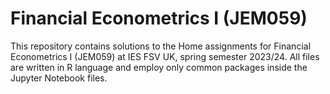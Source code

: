 # Financial Econometrics I (JEM059)
This repository contains solutions to the Home assignments for Financial Econometrics I (JEM059) at IES FSV UK, spring semester 2023/24. All files are written in R language and employ only common packages inside the Jupyter Notebook files.
